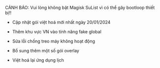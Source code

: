 CẢNH BÁO: Vui lòng không bật Magisk SuList vì có thể gây bootloop thiết bị!!

- Cập nhật gói việt hoá mới nhất ngày 20/01/2024
  
- Thêm khu vực VN vào tính năng fake global
  
- Sửa lỗi chống treo máy không hoạt động

- Bổ sung thêm một số gói overlay
  
- Việt hoá lại ứng dụng lịch
